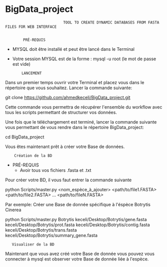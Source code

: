 # BigData_project
                              TOOL TO CREATE DYNAMIC DATABASES FROM FASTA FILES FOR WEB INTERFACE


            PRÉ-REQUIS                       


  - MYSQL doit être installé et peut être lancé dans le Terminal
  - Votre session MYSQL est de la forme : mysql -u root (le mot de passe est vide)

            LANCEMENT                      


Dans un premier temps ouvrir votre Terminal et placez vous dans le répertoire que vous souhaitez.
Lancer la commande suivante:

  git clone https://github.com/ahmedkeceli/BigData_project.git

Cette commande vous permettra de récupérer l'ensemble du workflow avec tous les scripts permettant de structurer vos données.

Une fois que le téléchargement est terminé, lancer la commande suivante vous permettant de vous rendre dans le répertoire BigData_project:

  cd BigData_project

Vous êtes maintenant prêt à créer votre Base de données.

        Création de la BD                      


  - PRÉ-REQUIS
    - Avoir tous vos fichiers .fasta et .txt
  
 Pour créer votre BD, il vous faut entrer la commande suivante
  
  python Scripts/master.py <nom_espèce_à_ajouter> <path/to/file1.FASTA> <path/to/file2.FASTA> ... <path/to/fileN.FASTA>

Par exemple:
  Créer une Base de donnée spécifique à l'éspèce Botrytis Cinerea
  
  python Scripts/master.py Botrytis keceli/Desktop/Botrytis/gene.fasta keceli/Desktop/Botrytis/prot.fasta keceli/Desktop/Botrytis/contig.fasta keceli/Desktop/Botrytis/trans.fasta keceli/Desktop/Botrytis/summary_gene.fasta

       Visualiser de la BD                      


Maintenant que vous avez créé votre Base de donnée vous pouvez vous connecter à mysql est observer votre Base de donnée liée à l'espèce.
  
  
